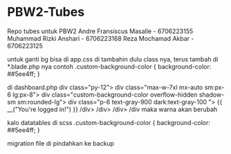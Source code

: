 # PBW2-Tubes
Repo tubes untuk PBW2
Andre Fransiscus Masalle - 6706223155
Muhammad Rizki Anshari - 6706223168
Reza Mochamad Akbar - 6706223125



untuk ganti bg bisa di app.css di tambahin dulu class nya, terus tambah di *.blade.php nya
contoh .custom-background-color {
    background-color: ##5ee4ff;
}

di dashboard.php
div class="py-12">
        div class="max-w-7xl mx-auto sm:px-6 lg:px-8">
            div class="custom-background-color overflow-hidden shadow-sm sm:rounded-lg">
                div class="p-6 text-gray-900 dark:text-gray-100 ">
                    {{ __("You're logged in!") }}
                /div>
            /div>
        /div>
    /div
maka warna akan berubah


kalo datatables di scss
.custom-background-color {
    background-color: ##5ee4ff;
}


migration file di pindahkan ke backup